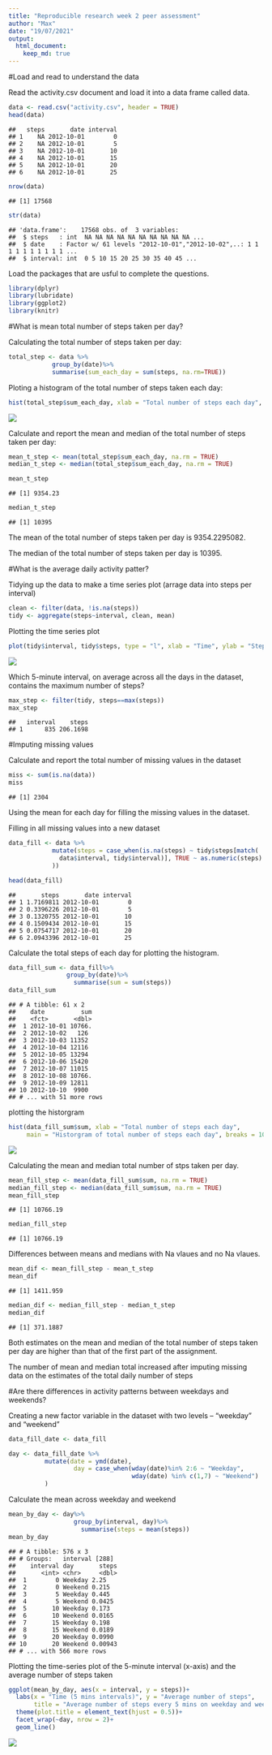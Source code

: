 ```yaml
---
title: "Reproducible research week 2 peer assessment"
author: "Max"
date: "19/07/2021"
output: 
  html_document:
    keep_md: true
---
```




#Load and read to understand the data

Read the activity.csv document and load it into a data frame called data.


```r
data <- read.csv("activity.csv", header = TRUE)
head(data)
```

```
##   steps       date interval
## 1    NA 2012-10-01        0
## 2    NA 2012-10-01        5
## 3    NA 2012-10-01       10
## 4    NA 2012-10-01       15
## 5    NA 2012-10-01       20
## 6    NA 2012-10-01       25
```

```r
nrow(data)
```

```
## [1] 17568
```

```r
str(data)
```

```
## 'data.frame':	17568 obs. of  3 variables:
##  $ steps   : int  NA NA NA NA NA NA NA NA NA NA ...
##  $ date    : Factor w/ 61 levels "2012-10-01","2012-10-02",..: 1 1 1 1 1 1 1 1 1 1 ...
##  $ interval: int  0 5 10 15 20 25 30 35 40 45 ...
```

Load the packages that are usful to complete the questions.

```r
library(dplyr)
library(lubridate)
library(ggplot2)
library(knitr)
```


#What is mean total number of steps taken per day?

Calculating the total number of steps taken per day:


```r
total_step <- data %>%
            group_by(date)%>%
            summarise(sum_each_day = sum(steps, na.rm=TRUE))
```


Ploting a histogram of the total number of steps taken each day:


```r
hist(total_step$sum_each_day, xlab = "Total number of steps each day", main = "Histogram of steps perday")
```

![](PA1_template_files/figure-html/histogram-1.png)<!-- -->

Calculate and report the mean and median of the total number of steps taken per day: 


```r
mean_t_step <- mean(total_step$sum_each_day, na.rm = TRUE)
median_t_step <- median(total_step$sum_each_day, na.rm = TRUE)

mean_t_step
```

```
## [1] 9354.23
```

```r
median_t_step
```

```
## [1] 10395
```
The mean of the total number of steps taken per day is 9354.2295082.

The median of the total number of steps taken per day is 10395.



#What is the average daily activity patter?

Tidying up the data to make a time series plot (arrage data into steps per interval)


```r
clean <- filter(data, !is.na(steps))
tidy <- aggregate(steps~interval, clean, mean)
```

Plotting the time series plot


```r
plot(tidy$interval, tidy$steps, type = "l", xlab = "Time", ylab = "Steps", main = "Average steps per time interval")
```

![](PA1_template_files/figure-html/lineplot-1.png)<!-- -->


Which 5-minute interval, on average across all the days in the dataset, contains the maximum number of steps?


```r
max_step <- filter(tidy, steps==max(steps))
max_step
```

```
##   interval    steps
## 1      835 206.1698
```


#Imputing missing values

Calculate and report the total number of missing values in the dataset


```r
miss <- sum(is.na(data))
miss
```

```
## [1] 2304
```

Using the mean for each day for filling the missing values in the dataset.

Filling in all missing values into a new dataset


```r
data_fill <- data %>% 
            mutate(steps = case_when(is.na(steps) ~ tidy$steps[match(
              data$interval, tidy$interval)], TRUE ~ as.numeric(steps)
            ))

head(data_fill)
```

```
##       steps       date interval
## 1 1.7169811 2012-10-01        0
## 2 0.3396226 2012-10-01        5
## 3 0.1320755 2012-10-01       10
## 4 0.1509434 2012-10-01       15
## 5 0.0754717 2012-10-01       20
## 6 2.0943396 2012-10-01       25
```

Calculate the total steps of each day for plotting the histogram.


```r
data_fill_sum <- data_fill%>%
                group_by(date)%>%
                  summarise(sum = sum(steps))
data_fill_sum
```

```
## # A tibble: 61 x 2
##    date          sum
##    <fct>       <dbl>
##  1 2012-10-01 10766.
##  2 2012-10-02   126 
##  3 2012-10-03 11352 
##  4 2012-10-04 12116 
##  5 2012-10-05 13294 
##  6 2012-10-06 15420 
##  7 2012-10-07 11015 
##  8 2012-10-08 10766.
##  9 2012-10-09 12811 
## 10 2012-10-10  9900 
## # ... with 51 more rows
```

plotting the historgram 


```r
hist(data_fill_sum$sum, xlab = "Total number of steps each day", 
     main = "Historgram of total number of steps each day", breaks = 10)
```

![](PA1_template_files/figure-html/hist-1.png)<!-- -->

Calculating the mean and median total number of stps taken per day.


```r
mean_fill_step <- mean(data_fill_sum$sum, na.rm = TRUE)
median_fill_step <- median(data_fill_sum$sum, na.rm = TRUE)
mean_fill_step
```

```
## [1] 10766.19
```

```r
median_fill_step
```

```
## [1] 10766.19
```

Differences between means and medians with Na vlaues and no Na vlaues.


```r
mean_dif <- mean_fill_step - mean_t_step
mean_dif
```

```
## [1] 1411.959
```

```r
median_dif <- median_fill_step - median_t_step
median_dif
```

```
## [1] 371.1887
```

Both estimates on the mean and median of the total number of steps taken per day are higher than that of the first part of the assignment. 

The number of mean and median total increased after imputing missing data on the estimates of the total daily number of steps




#Are there differences in activity patterns between weekdays and weekends?

Creating a new factor variable in the dataset with two levels – “weekday” and “weekend”


```r
data_fill_date <- data_fill

day <- data_fill_date %>% 
          mutate(date = ymd(date),
                  day = case_when(wday(date)%in% 2:6 ~ "Weekday", 
                                  wday(date) %in% c(1,7) ~ "Weekend")
          )
```

Calculate the mean across weekday and weekend


```r
mean_by_day <- day%>% 
                  group_by(interval, day)%>%
                    summarise(steps = mean(steps))
mean_by_day
```

```
## # A tibble: 576 x 3
## # Groups:   interval [288]
##    interval day       steps
##       <int> <chr>     <dbl>
##  1        0 Weekday 2.25   
##  2        0 Weekend 0.215  
##  3        5 Weekday 0.445  
##  4        5 Weekend 0.0425 
##  5       10 Weekday 0.173  
##  6       10 Weekend 0.0165 
##  7       15 Weekday 0.198  
##  8       15 Weekend 0.0189 
##  9       20 Weekday 0.0990 
## 10       20 Weekend 0.00943
## # ... with 566 more rows
```

Plotting the time-series plot of the 5-minute interval (x-axis) and the average number of steps taken

```r
ggplot(mean_by_day, aes(x = interval, y = steps))+
  labs(x = "Time (5 mins intervals)", y = "Average number of steps",
       title = "Average number of steps every 5 mins on weekday and weekend")+
  theme(plot.title = element_text(hjust = 0.5))+
  facet_wrap(~day, nrow = 2)+
  geom_line()
```

![](PA1_template_files/figure-html/ggplot-1.png)<!-- -->



    
    
